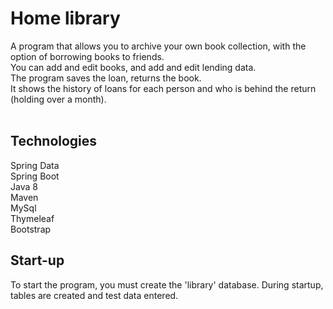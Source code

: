 
<h1>Home library</h1>

A program that allows you to archive your own book collection, with the option of borrowing books to friends.<br>
You can add and edit books, and add and edit lending data.<br>
The program saves the loan, returns the book. <br>
It shows the history of loans for each person and who is behind the return (holding over a month).<br><br>


<h2>Technologies</h2>
Spring Data<br>
Spring Boot<br>
Java 8<br>
Maven<br>
MySql<br>
Thymeleaf<br>
Bootstrap


<h2>Start-up</h2>
To start the program, you must create the 'library' database.
During startup, tables are created and test data entered.
